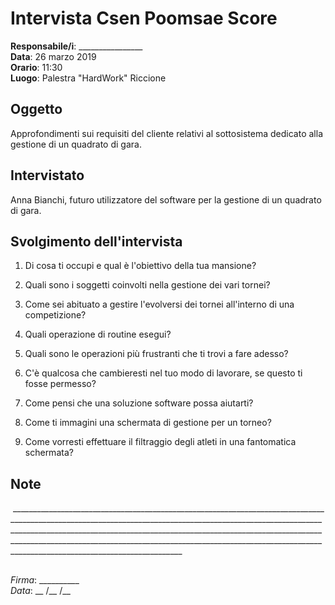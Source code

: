 # Intervista Csen Poomsae Score

**Responsabile/i**: ________________  
**Data**: 26 marzo 2019  
**Orario**: 11:30  
**Luogo**: Palestra "HardWork" Riccione 

## Oggetto
Approfondimenti sui requisiti del cliente relativi al sottosistema dedicato alla gestione di un quadrato di gara.

## Intervistato
Anna Bianchi, futuro utilizzatore del software per la gestione di un quadrato di gara.

## Svolgimento dell'intervista
1) Di cosa ti occupi e qual è l'obiettivo della tua mansione?

2) Quali sono i soggetti coinvolti nella gestione dei vari tornei?

3) Come sei abituato a gestire l'evolversi dei tornei all'interno di una competizione?

4) Quali operazione di routine esegui?

5) Quali sono le operazioni più frustranti che ti trovi a fare adesso?

6) C'è qualcosa che cambieresti nel tuo modo di lavorare, se questo ti fosse permesso?

7) Come pensi che una soluzione software possa aiutarti?

8) Come ti immagini una schermata di gestione per un torneo?

9) Come vorresti effettuare il filtraggio degli atleti in una fantomatica schermata?  

## Note
 ___________________________________________________________________________________________________________________________________________________________________________________________________________________________________________________________________________________________________________________________________________________________________

## 
*Firma*: __________  
*Data*: __ /__ /__